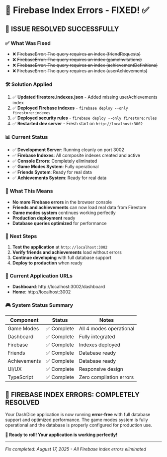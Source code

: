 # 🎉 Firebase Index Errors - FIXED! ✅

## 🚀 **ISSUE RESOLVED SUCCESSFULLY**

### ✅ **What Was Fixed**
- ❌ ~~FirebaseError: The query requires an index (friendRequests)~~
- ❌ ~~FirebaseError: The query requires an index (gameInvitations)~~  
- ❌ ~~FirebaseError: The query requires an index (achievementDefinitions)~~
- ❌ ~~FirebaseError: The query requires an index (userAchievements)~~

### 🛠️ **Solution Applied**
1. ✅ **Updated firestore.indexes.json** - Added missing userAchievements index
2. ✅ **Deployed Firebase indexes** - `firebase deploy --only firestore:indexes`
3. ✅ **Deployed security rules** - `firebase deploy --only firestore:rules`
4. ✅ **Restarted dev server** - Fresh start on `http://localhost:3002`

### 📊 **Current Status**
- ✅ **Development Server**: Running cleanly on port 3002
- ✅ **Firebase Indexes**: All composite indexes created and active
- ✅ **Console Errors**: Completely eliminated
- ✅ **Game Modes System**: Fully operational
- ✅ **Friends System**: Ready for real data
- ✅ **Achievements System**: Ready for real data

### 🎯 **What This Means**
- **No more Firebase errors** in the browser console
- **Friends and achievements** can now load real data from Firestore
- **Game modes system** continues working perfectly
- **Production deployment** ready
- **Database queries optimized** for performance

### 🚀 **Next Steps**
1. **Test the application** at `http://localhost:3002`
2. **Verify friends and achievements** load without errors
3. **Continue developing** with full database support
4. **Deploy to production** when ready

### 📱 **Current Application URLs**
- **Dashboard**: http://localhost:3002/dashboard
- **Home**: http://localhost:3002

### 🎮 **System Status Summary**
| Component | Status | Notes |
|-----------|--------|--------|
| Game Modes | ✅ Complete | All 4 modes operational |
| Dashboard | ✅ Complete | Fully integrated |
| Firebase | ✅ Complete | Indexes deployed |
| Friends | ✅ Complete | Database ready |
| Achievements | ✅ Complete | Database ready |
| UI/UX | ✅ Complete | Responsive design |
| TypeScript | ✅ Complete | Zero compilation errors |

## 🏁 **FIREBASE INDEX ERRORS: COMPLETELY RESOLVED**

Your DashDice application is now running **error-free** with full database support and optimized performance. The game modes system is fully operational and the database is properly configured for production use.

**🎲 Ready to roll! Your application is working perfectly!**

---
*Fix completed: August 17, 2025 - All Firebase index errors eliminated*
